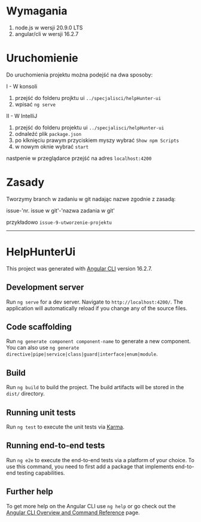 # Wymagania

1) node.js w wersji 20.9.0  LTS
2) angular/cli w wersji 16.2.7

# Uruchomienie

Do uruchomienia projektu można podejść na dwa sposoby:

I - W konsoli
1) przejść do folderu projktu ui `../specjalisci/helpHunter-ui`
2) wpisać `ng serve`

II  - W IntelliJ
1) przejść do folderu projektu ui `../specjalisci/helpHunter-ui`
2) odnaleźć plik `package.json`
3) po klknięciu prawym przyciskiem myszy wybrać `Show npm Scripts`
4) w nowym oknie wybrać `start`

nastpenie w przeglądarce przejść na adres `localhost:4200`

# Zasady

Tworzymy branch w zadaniu w git nadając nazwe zgodnie z zasadą:

issue-'nr. issue w git'-'nazwa zadania w git'

przykładowo
`issue-9-utworzenie-projektu`

---

# HelpHunterUi

This project was generated with [Angular CLI](https://github.com/angular/angular-cli) version 16.2.7.

## Development server

Run `ng serve` for a dev server. Navigate to `http://localhost:4200/`. The application will automatically reload if you change any of the source files.

## Code scaffolding

Run `ng generate component component-name` to generate a new component. You can also use `ng generate directive|pipe|service|class|guard|interface|enum|module`.

## Build

Run `ng build` to build the project. The build artifacts will be stored in the `dist/` directory.

## Running unit tests

Run `ng test` to execute the unit tests via [Karma](https://karma-runner.github.io).

## Running end-to-end tests

Run `ng e2e` to execute the end-to-end tests via a platform of your choice. To use this command, you need to first add a package that implements end-to-end testing capabilities.

## Further help

To get more help on the Angular CLI use `ng help` or go check out the [Angular CLI Overview and Command Reference](https://angular.io/cli) page.
